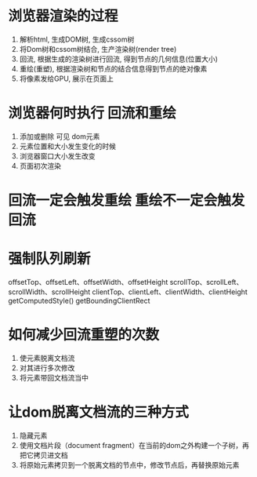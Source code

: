 # 浏览器渲染的过程
1. 解析html, 生成DOM树, 生成cssom树
2. 将Dom树和cssom树结合, 生产渲染树(render tree)
3. 回流, 根据生成的渲染树进行回流, 得到节点的几何信息(位置大小)
4. 重绘(重塑), 根据渲染树和节点的结合信息得到节点的绝对像素
5. 将像素发给GPU, 展示在页面上

# 浏览器何时执行 回流和重绘
1. 添加或删除 可见 dom元素
2. 元素位置和大小发生变化的时候
3. 浏览器窗口大小发生改变
4. 页面初次渲染

# 回流一定会触发重绘 重绘不一定会触发回流

# 强制队列刷新
offsetTop、offsetLeft、offsetWidth、offsetHeight
scrollTop、scrollLeft、scrollWidth、scrollHeight
clientTop、clientLeft、clientWidth、clientHeight
getComputedStyle()
getBoundingClientRect

# 如何减少回流重塑的次数
1. 使元素脱离文档流
2. 对其进行多次修改
3. 将元素带回文档流当中

# 让dom脱离文档流的三种方式
1. 隐藏元素
2. 使用文档片段（document fragment）在当前的dom之外构建一个子树，再把它拷贝进文档
3. 将原始元素拷贝到一个脱离文档的节点中，修改节点后，再替换原始元素